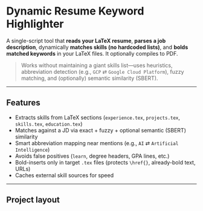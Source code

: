 # Dynamic Resume Keyword Highlighter

A single-script tool that **reads your LaTeX resume**, **parses a job description**, dynamically **matches skills (no hardcoded lists)**, and **bolds matched keywords** in your LaTeX files. It optionally compiles to PDF.

> Works without maintaining a giant skills list—uses heuristics, abbreviation detection (e.g., `GCP` ⇄ `Google Cloud Platform`), fuzzy matching, and (optionally) semantic similarity (SBERT).

---

## Features

- Extracts skills from LaTeX sections (`experience.tex`, `projects.tex`, `skills.tex`, `education.tex`)
- Matches against a JD via exact + fuzzy + optional semantic (SBERT) similarity
- Smart abbreviation mapping near mentions (e.g., `AI` ⇄ `Artificial Intelligence`)
- Avoids false positives (`learn`, degree headers, GPA lines, etc.)
- Bold-inserts only in target `.tex` files (protects `\href{}`, already-bold text, URLs)
- Caches external skill sources for speed

---

## Project layout

